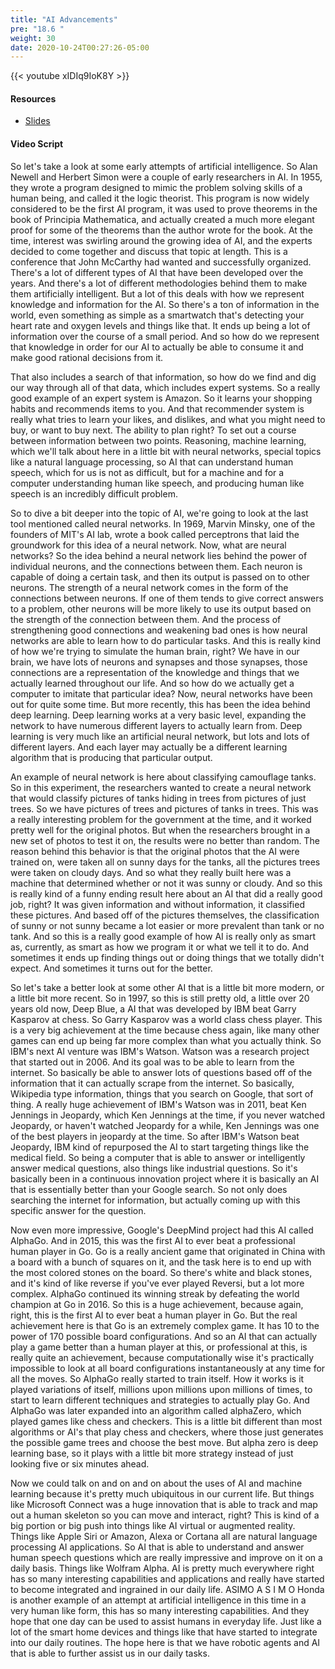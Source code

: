 ```yaml
---
title: "AI Advancements"
pre: "18.6 "
weight: 30
date: 2020-10-24T00:27:26-05:00
---
```


{{< youtube xIDIq9IoK8Y >}}


#### Resources
* [Slides](slides/ArtificialIntelligence.pdf)

#### Video Script

So let's take a look at some early attempts of artificial intelligence. So Alan Newell and Herbert Simon were a couple of early researchers in AI. In 1955, they wrote a program designed to mimic the problem solving skills of a human being, and called it the logic theorist. This program is now widely considered to be the first AI program, it was used to prove theorems in the book of Principia Mathematica, and actually created a much more elegant proof for some of the theorems than the author wrote for the book. At the time, interest was swirling around the growing idea of AI, and the experts decided to come together and discuss that topic at length. This is a conference that John McCarthy had wanted and successfully organized. There's a lot of different types of AI that have been developed over the years. And there's a lot of different methodologies behind them to make them artificially intelligent. But a lot of this deals with how we represent knowledge and information for the AI. So there's a ton of information in the world, even something as simple as a smartwatch that's detecting your heart rate and oxygen levels and things like that. It ends up being a lot of information over the course of a small period. And so how do we represent that knowledge in order for our AI to actually be able to consume it and make good rational decisions from it. 

That also includes a search of that information, so how do we find and dig our way through all of that data, which includes expert systems. So a really good example of an expert system is Amazon. So it learns your shopping habits and recommends items to you. And that recommender system is really what tries to learn your likes, and dislikes, and what you might need to buy, or want to buy next. The ability to plan right? To set out a course between information between two points. Reasoning, machine learning, which we'll talk about here in a little bit with neural networks, special topics like a natural language processing, so AI that can understand human speech, which for us is not as difficult, but for a machine and for a computer understanding human like speech, and producing human like speech is an incredibly difficult problem. 

So to dive a bit deeper into the topic of AI, we're going to look at the last tool mentioned called neural networks. In 1969, Marvin Minsky, one of the founders of MIT's AI lab, wrote a book called perceptrons that laid the groundwork for this idea of a neural network. Now, what are neural networks? So the idea behind a neural network lies behind the power of individual neurons, and the connections between them. Each neuron is capable of doing a certain task, and then its output is passed on to other neurons. The strength of a neural network comes in the form of the connections between neurons. If one of them tends to give correct answers to a problem, other neurons will be more likely to use its output based on the strength of the connection between them. And the process of strengthening good connections and weakening bad ones is how neural networks are able to learn how to do particular tasks. And this is really kind of how we're trying to simulate the human brain, right? We have in our brain, we have lots of neurons and synapses and those synapses, those connections are a representation of the knowledge and things that we actually learned throughout our life. And so how do we actually get a computer to imitate that particular idea? Now, neural networks have been out for quite some time. But more recently, this has been the idea behind deep learning. Deep learning works at a very basic level, expanding the network to have numerous different layers to actually learn from. Deep learning is very much like an artificial neural network, but lots and lots of different layers. And each layer may actually be a different learning algorithm that is producing that particular output. 

An example of neural network is here about classifying camouflage tanks. So in this experiment, the researchers wanted to create a neural network that would classify pictures of tanks hiding in trees from pictures of just trees. So we have pictures of trees and pictures of tanks in trees. This was a really interesting problem for the government at the time, and it worked pretty well for the original photos. But when the researchers brought in a new set of photos to test it on, the results were no better than random. The reason behind this behavior is that the original photos that the AI were trained on, were taken all on sunny days for the tanks, all the pictures trees were taken on cloudy days. And so what they really built here was a machine that determined whether or not it was sunny or cloudy. And so this is really kind of a funny ending result here about an AI that did a really good job, right? It was given information and without information, it classified these pictures. And based off of the pictures themselves, the classification of sunny or not sunny became a lot easier or more prevalent than tank or no tank. And so this is a really good example of how AI is really only as smart as, currently, as smart as how we program it or what we tell it to do. And sometimes it ends up finding things out or doing things that we totally didn't expect. And sometimes it turns out for the better. 

So let's take a better look at some other AI that is a little bit more modern, or a little bit more recent. So in 1997, so this is still pretty old, a little over 20 years old now, Deep Blue, a AI that was developed by IBM beat Garry Kasparov at chess. So Garry Kasparov was a world class chess player. This is a very big achievement at the time because chess again, like many other games can end up being far more complex than what you actually think. So IBM's next AI venture was IBM's Watson. Watson was a research project that started out in 2006. And its goal was to be able to learn from the internet. So basically be able to answer lots of questions based off of the information that it can actually scrape from the internet. So basically, Wikipedia type information, things that you search on Google, that sort of thing. A really huge achievement of IBM's Watson was in 2011, beat Ken Jennings in Jeopardy, which Ken Jennings at the time, if you never watched Jeopardy, or haven't watched Jeopardy for a while, Ken Jennings was one of the best players in jeopardy at the time. So after IBM's Watson beat Jeopardy, IBM kind of repurposed the AI to start targeting things like the medical field. So being a computer that is able to answer or intelligently answer medical questions, also things like industrial questions. So it's basically been in a continuous innovation project where it is basically an AI that is essentially better than your Google search. So not only does searching the internet for information, but actually coming up with this specific answer for the question. 

Now even more impressive, Google's DeepMind project had this AI called AlphaGo. And in 2015, this was the first AI to ever beat a professional human player in Go. Go is a really ancient game that originated in China with a board with a bunch of squares on it, and the task here is to end up with the most colored stones on the board. So there's white and black stones, and it's kind of like reverse if you've ever played Reversi, but a lot more complex. AlphaGo continued its winning streak by defeating the world champion at Go in 2016. So this is a huge achievement, because again, right, this is the first AI to ever beat a human player in Go. But the real achievement here is that Go is an extremely complex game. It has 10 to the power of 170 possible board configurations. And so an AI that can actually play a game better than a human player at this, or professional at this, is really quite an achievement, because computationally wise it's practically impossible to look at all board configurations instantaneously at any time for all the moves. So AlphaGo really started to train itself. How it works is it played variations of itself, millions upon millions upon millions of times, to start to learn different techniques and strategies to actually play Go. And AlphaGo was later expanded into an algorithm called alphaZero, which played games like chess and checkers. This is a little bit different than most algorithms or AI's that play chess and checkers, where those just generates the possible game trees and choose the best move. But alpha zero is deep learning base, so it plays with a little bit more strategy instead of just looking five or six minutes ahead. 

Now we could talk on and on and on about the uses of AI and machine learning because it's pretty much ubiquitous in our current life. But things like Microsoft Connect was a huge innovation that is able to track and map out a human skeleton so you can move and interact, right? This is kind of a big portion or big push into things like AI virtual or augmented reality. Things like Apple Siri or Amazon, Alexa or Cortana all are natural language processing AI applications. So AI that is able to understand and answer human speech questions which are really impressive and improve on it on a daily basis. Things like Wolfram Alpha. AI is pretty much everywhere right has so many interesting capabilities and applications and really have started to become integrated and ingrained in our daily life. ASIMO A S I M O Honda is another example of an attempt at artificial intelligence in this time in a very human like form, this has so many interesting capabilities. And they hope that one day can be used to assist humans in everyday life. Just like a lot of the smart home devices and things like that have started to integrate into our daily routines. The hope here is that we have robotic agents and AI that is able to further assist us in our daily tasks. 